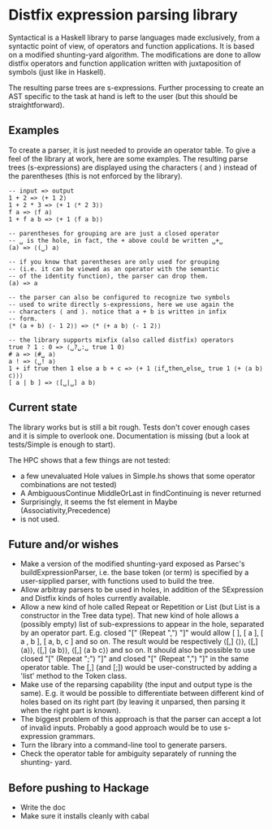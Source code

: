Distfix expression parsing library
==================================

Syntactical is a Haskell library to parse languages made exclusively, from a
syntactic point of view, of operators and function applications. It is based
on a modified shunting-yard algorithm. The modifications are done to allow
distfix operators and function application written with juxtaposition of
symbols (just like in Haskell).

The resulting parse trees are s-expressions. Further processing to create an
AST specific to the task at hand is left to the user (but this should be
straightforward).

Examples
--------

To create a parser, it is just needed to provide an operator table. To give a
feel of the library at work, here are some examples. The resulting parse trees
(s-expressions) are displayed using the characters ⟨ and ⟩ instead of the
parentheses (this is not enforced by the library).

    -- input => output
    1 + 2 => ⟨+ 1 2⟩
    1 + 2 * 3 => ⟨+ 1 ⟨* 2 3⟩⟩
    f a => ⟨f a⟩
    1 + f a b => ⟨+ 1 ⟨f a b⟩⟩

    -- parentheses for grouping are are just a closed operator
    -- ␣ is the hole, in fact, the + above could be written ␣+␣
    (a) => ⟨(␣) a⟩

    -- if you know that parentheses are only used for grouping
    -- (i.e. it can be viewed as an operator with the semantic
    -- of the identity function), the parser can drop them.
    (a) => a

    -- the parser can also be configured to recognize two symbols
    -- used to write directly s-expressions, here we use again the
    -- characters ⟨ and ⟩. notice that a + b is written in infix
    -- form.
    ⟨* (a + b) ⟨- 1 2⟩⟩ => ⟨* ⟨+ a b⟩ ⟨- 1 2⟩⟩

    -- the library supports mixfix (also called distfix) operators
    true ? 1 : 0 => ⟨␣?␣:␣ true 1 0⟩
    # a => ⟨#␣ a⟩
    a ! => ⟨␣! a⟩
    1 + if true then 1 else a b + c => ⟨+ 1 ⟨if␣then␣else␣ true 1 ⟨+ ⟨a b⟩ c⟩⟩⟩
    [ a | b ] => ⟨[␣|␣] a b⟩

Current state
-------------

The library works but is still a bit rough. Tests don't cover enough cases and
it is simple to overlook one. Documentation is missing (but a look at
tests/Simple is enough to start).

The HPC shows that a few things are not tested:
- a few unevaluated Hole values in Simple.hs shows that some operator
  combinations are not tested)
- A AmbiguousContinue MiddleOrLast in findContinuing is never returned
- Surprisingly, it seems the fst element in Maybe (Associativity,Precedence)
- is not used.

Future and/or wishes
--------------------

- Make a version of the modified shunting-yard exposed as Parsec's
  buildExpressionParser, i.e. the base token (or term) is specified by a
  user-sipplied parser, with functions used to build the tree.
- Allow arbitray parsers to be used in holes, in addition of the SExpression
  and Distfix kinds of holes currently available.
- Allow a new kind of hole called Repeat or Repetition or List (but List is a
  constructor in the Tree data type). That new kind of hole allows a (possibly
  empty) list of sub-expressions to appear in the hole, separated by an
  operator part. E.g. closed "[" (Repeat ",") "]" would allow [ ], [ a ],
  [ a , b ], [ a, b, c ] and so on. The result would be respectively ⟨[,] ⟨⟩⟩,
  ⟨[,] ⟨a⟩⟩, ⟨[,] ⟨a b⟩⟩, ⟨[,] ⟨a b c⟩⟩ and so on. It should also be possible
  to use closed "[" (Repeat ";") "]" and closed "[" (Repeat ",") "]" in the
  same operator table. The [,] (and [;]) would be user-constructed by adding a
  'list' method to the Token class.
- Make use of the reparsing capability (the input and output type is the same).
  E.g. it would be possible to differentiate between different kind of holes
  based on its right part (by leaving it unparsed, then parsing it when the
  right part is known).
- The biggest problem of this approach is that the parser can accept a lot of
  invalid inputs. Probably a good approach would be to use s-expression
  grammars.
- Turn the library into a command-line tool to generate parsers.
- Check the operator table for ambiguity separately of running the shunting-
  yard.

Before pushing to Hackage
-------------------------

- Write the doc
- Make sure it installs cleanly with cabal

